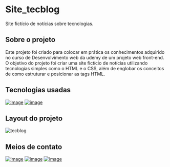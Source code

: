 # Site_tecblog

Site fictício de notícias sobre tecnologias.

## Sobre o projeto
Este projeto foi criado para colocar em prática os conhecimentos adquirido no curso de Desenvolvimento web
da udemy de um projeto web front-end. O objetivo do projeto foi criar uma site fictício de notícias
utilizando tecnologias simples como o HTML e o CSS, além de englobar os conceitos de como estruturar e posicionar as tags HTML.

## Tecnologias usadas
[![image](https://img.shields.io/badge/HTML5-E34F26?style=for-the-badge&logo=html5&logoColor=white)](https://www.w3schools.com/html/default.asp)
[![image](https://img.shields.io/badge/CSS3-1572B6?style=for-the-badge&logo=css3&logoColor=white)](https://www.w3schools.com/css/default.asp)

## Layout do projeto
![tecblog](https://user-images.githubusercontent.com/93053356/171489913-5510f02b-5520-4015-960f-20559c0e6878.PNG)

## Meios de contato
[![image](https://img.shields.io/badge/LinkedIn-0077B5?style=for-the-badge&logo=linkedin&logoColor=white)](https://www.linkedin.com/in/jardeylson-jacinto-769769156)
[![image](https://img.shields.io/badge/Instagram-E4405F?style=for-the-badge&logo=instagram&logoColor=white)](https://www.instagram.com/jardeylsonjacinto/)
[![image](https://img.shields.io/badge/Gmail-D14836?style=for-the-badge&logo=gmail&logoColor=white)](jardeylsong.m@gmail.com)

